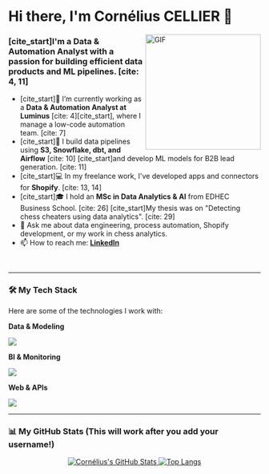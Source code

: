 # Hi there, I'm Cornélius CELLIER 👋

<a href="https://www.linkedin.com/in/cornelius-cellier/">
  <img align="right" alt="GIF" src="https://media.giphy.com/media/du3J3BYNQxbjG/giphy.gif" width="230px"/>
</a>

### [cite_start]I'm a Data & Automation Analyst with a passion for building efficient data products and ML pipelines. [cite: 4, 11]

- [cite_start]🔭 I’m currently working as a **Data & Automation Analyst at Luminus** [cite: 4][cite_start], where I manage a low-code automation team. [cite: 7]
- [cite_start]🚀 I build data pipelines using **S3, Snowflake, dbt, and Airflow** [cite: 10] [cite_start]and develop ML models for B2B lead generation. [cite: 11]
- [cite_start]💻 In my freelance work, I've developed apps and connectors for **Shopify**. [cite: 13, 14]
- [cite_start]🎓 I hold an **MSc in Data Analytics & AI** from EDHEC Business School. [cite: 26] [cite_start]My thesis was on "Detecting chess cheaters using data analytics". [cite: 29]
- 💬 Ask me about data engineering, process automation, Shopify development, or my work in chess analytics.
- 📫 How to reach me: **[LinkedIn](https://www.linkedin.com/in/cornelius-cellier/)**

<br/>

---

### 🛠️ My Tech Stack

Here are some of the technologies I work with:

**Data & Modeling**
<p align="left">
  <a href="https://skillicons.dev">
    <img src="https://skillicons.dev/icons?i=python,sql,snowflake,dbt,airflow,aws" />
  </a>
</p>

**BI & Monitoring**
<p align="left">
  <a href="https://skillicons.dev">
    <img src="https://skillicons.dev/icons?i=powerbi,tableau,grafana" />
  </a>
</p>

**Web & APIs**
<p align="left">
  <a href="https://skillicons.dev">
    <img src="https://skillicons.dev/icons?i=flask,ruby,shopify,api" />
  </a>
</p>

---

### 📊 My GitHub Stats (This will work after you add your username!)

<p align="center">
  <a href="https://github.com/anuraghazra/github-readme-stats">
    <img alt="Cornélius's GitHub Stats" src="https://github-readme-stats.vercel.app/api?username=YOUR_GITHUB_USERNAME&show_icons=true&theme=tokyonight" />
  </a>
  <a href="https://github.com/anuraghazra/github-readme-stats">
    <img alt="Top Langs" src="https://github-readme-stats.vercel.app/api/top-langs/?username=YOUR_GITHUB_USERNAME&layout=compact&theme=tokyonight" />
  </a>
</p>

